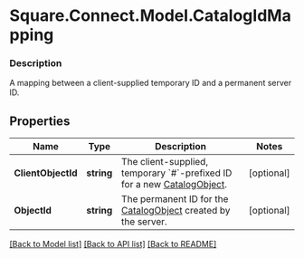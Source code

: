 # Square.Connect.Model.CatalogIdMapping

### Description

A mapping between a client-supplied temporary ID and a permanent server ID.

## Properties

Name | Type | Description | Notes
------------ | ------------- | ------------- | -------------
**ClientObjectId** | **string** | The client-supplied, temporary &#x60;#&#x60;-prefixed ID for a new [CatalogObject](#type-catalogobject). | [optional] 
**ObjectId** | **string** | The permanent ID for the [CatalogObject](#type-catalogobject) created by the server. | [optional] 



[[Back to Model list]](../README.md#documentation-for-models) [[Back to API list]](../README.md#documentation-for-api-endpoints) [[Back to README]](../README.md)

